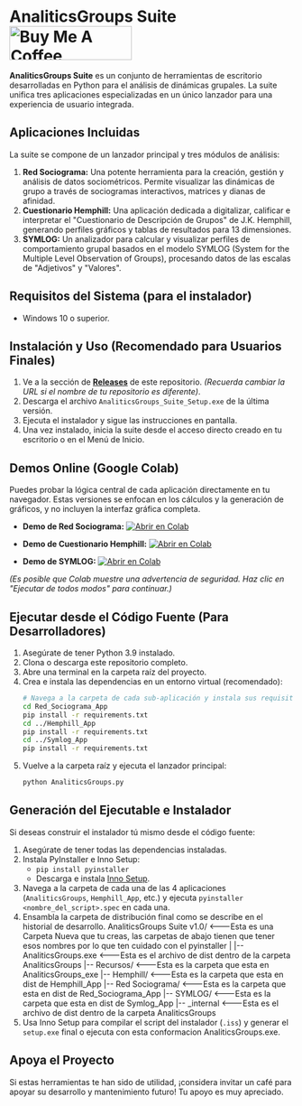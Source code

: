 # AnaliticsGroups Suite <a href="https://www.buymeacoffee.com/Yzaak64" target="_blank"><img src="https://cdn.buymeacoffee.com/buttons/v2/default-green.png" alt="Buy Me A Coffee" style="height: 60px !important;width: 217px !important;" ></a>

**AnaliticsGroups Suite** es un conjunto de herramientas de escritorio desarrolladas en Python para el análisis de dinámicas grupales. La suite unifica tres aplicaciones especializadas en un único lanzador para una experiencia de usuario integrada.

## Aplicaciones Incluidas

La suite se compone de un lanzador principal y tres módulos de análisis:

1.  **Red Sociograma:** Una potente herramienta para la creación, gestión y análisis de datos sociométricos. Permite visualizar las dinámicas de grupo a través de sociogramas interactivos, matrices y dianas de afinidad.
2.  **Cuestionario Hemphill:** Una aplicación dedicada a digitalizar, calificar e interpretar el "Cuestionario de Descripción de Grupos" de J.K. Hemphill, generando perfiles gráficos y tablas de resultados para 13 dimensiones.
3.  **SYMLOG:** Un analizador para calcular y visualizar perfiles de comportamiento grupal basados en el modelo SYMLOG (System for the Multiple Level Observation of Groups), procesando datos de las escalas de "Adjetivos" y "Valores".

## Requisitos del Sistema (para el instalador)

*   Windows 10 o superior.

## Instalación y Uso (Recomendado para Usuarios Finales)

1.  Ve a la sección de [**Releases**](https://github.com/Yzaak64/AnaliticsGroups/releases) de este repositorio. *(Recuerda cambiar la URL si el nombre de tu repositorio es diferente)*.
2.  Descarga el archivo `AnaliticsGroups_Suite_Setup.exe` de la última versión.
3.  Ejecuta el instalador y sigue las instrucciones en pantalla.
4.  Una vez instalado, inicia la suite desde el acceso directo creado en tu escritorio o en el Menú de Inicio.

## Demos Online (Google Colab)

Puedes probar la lógica central de cada aplicación directamente en tu navegador. Estas versiones se enfocan en los cálculos y la generación de gráficos, y no incluyen la interfaz gráfica completa.

*   **Demo de Red Sociograma:**
    [![Abrir en Colab](https://colab.research.google.com/assets/colab-badge.svg)](https://colab.research.google.com/drive/1D0cQItenmmMBM9mF4oSU6SOUdGvApeHn)

*   **Demo de Cuestionario Hemphill:**
    [![Abrir en Colab](https://colab.research.google.com/assets/colab-badge.svg)](https://colab.research.google.com/drive/16CYD5wdEWsZd34SYYGjg1xdC-EM8JEas)

*   **Demo de SYMLOG:**
    [![Abrir en Colab](https://colab.research.google.com/assets/colab-badge.svg)](https://colab.research.google.com/drive/1IUehhFa_ZKf8C6r1WbK-cIpuSbRMRwGO)

*(Es posible que Colab muestre una advertencia de seguridad. Haz clic en "Ejecutar de todos modos" para continuar.)*

## Ejecutar desde el Código Fuente (Para Desarrolladores)

1.  Asegúrate de tener Python 3.9 instalado.
2.  Clona o descarga este repositorio completo.
3.  Abre una terminal en la carpeta raíz del proyecto.
4.  Crea e instala las dependencias en un entorno virtual (recomendado):
    ```bash
    # Navega a la carpeta de cada sub-aplicación y instala sus requisitos
    cd Red_Sociograma_App
    pip install -r requirements.txt
    cd ../Hemphill_App
    pip install -r requirements.txt
    cd ../Symlog_App
    pip install -r requirements.txt
    ```
5.  Vuelve a la carpeta raíz y ejecuta el lanzador principal:
    ```bash
    python AnaliticsGroups.py
    ```

## Generación del Ejecutable e Instalador

Si deseas construir el instalador tú mismo desde el código fuente:

1.  Asegúrate de tener todas las dependencias instaladas.
2.  Instala PyInstaller e Inno Setup:
    *   `pip install pyinstaller`
    *   Descarga e instala [Inno Setup](https://jrsoftware.org/isdl.php).
3.  Navega a la carpeta de cada una de las 4 aplicaciones (`AnaliticsGroups`, `Hemphill_App`, etc.) y ejecuta `pyinstaller <nombre_del_script>.spec` en cada una.
4.  Ensambla la carpeta de distribución final como se describe en el historial de desarrollo.
AnaliticsGroups Suite v1.0/   <---Esta es una Carpeta Nueva que tu creas, las carpetas de abajo tienen que tener esos nombres por lo que ten cuidado con el pyinstaller
|
|-- AnaliticsGroups.exe <---Esta es el archivo de dist dentro de la carpeta AnaliticsGroups
|-- Recursos/ <---Esta es la carpeta que esta en AnaliticsGroups_exe
|-- Hemphill/ <---Esta es la carpeta que esta en dist de Hemphill_App
|-- Red Sociograma/ <---Esta es la carpeta que esta en dist de Red_Sociograma_App
|-- SYMLOG/ <---Esta es la carpeta que esta en dist de Symlog_App
|-- _internal <---Esta es el archivo de dist dentro de la carpeta AnaliticsGroups
5.  Usa Inno Setup para compilar el script del instalador (`.iss`) y generar el `setup.exe` final o ejecuta con esta conformacion AnaliticsGroups.exe.

## Apoya el Proyecto

Si estas herramientas te han sido de utilidad, ¡considera invitar un café para apoyar su desarrollo y mantenimiento futuro! Tu apoyo es muy apreciado.